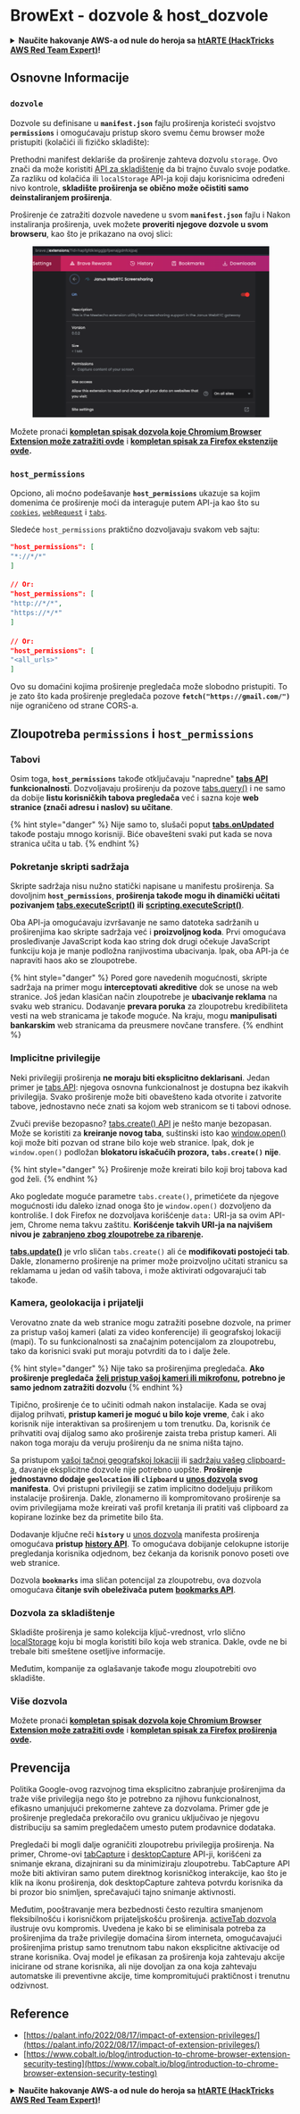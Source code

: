 # BrowExt - dozvole & host\_dozvole

<details>

<summary><strong>Naučite hakovanje AWS-a od nule do heroja sa</strong> <a href="https://training.hacktricks.xyz/courses/arte"><strong>htARTE (HackTricks AWS Red Team Expert)</strong></a><strong>!</strong></summary>

Drugi načini podrške HackTricks-u:

* Ako želite da vidite svoju **kompaniju reklamiranu na HackTricks-u** ili da **preuzmete HackTricks u PDF formatu** Proverite [**PLANOVE ZA PRIJAVU**](https://github.com/sponsors/carlospolop)!
* Nabavite [**zvanični PEASS & HackTricks swag**](https://peass.creator-spring.com)
* Otkrijte [**Porodicu PEASS**](https://opensea.io/collection/the-peass-family), našu kolekciju ekskluzivnih [**NFT-ova**](https://opensea.io/collection/the-peass-family)
* **Pridružite se** 💬 [**Discord grupi**](https://discord.gg/hRep4RUj7f) ili [**telegram grupi**](https://t.me/peass) ili nas **pratite** na **Twitteru** 🐦 [**@carlospolopm**](https://twitter.com/hacktricks\_live)**.**
* **Podelite svoje hakovanje trikove slanjem PR-ova na** [**HackTricks**](https://github.com/carlospolop/hacktricks) i [**HackTricks Cloud**](https://github.com/carlospolop/hacktricks-cloud) github repozitorijume.

</details>

## Osnovne Informacije

### **`dozvole`**

Dozvole su definisane u **`manifest.json`** fajlu proširenja koristeći svojstvo **`permissions`** i omogućavaju pristup skoro svemu čemu browser može pristupiti (kolačići ili fizičko skladište):

Prethodni manifest deklariše da proširenje zahteva dozvolu `storage`. Ovo znači da može koristiti [API za skladištenje](https://developer.mozilla.org/en-US/docs/Mozilla/Add-ons/WebExtensions/API/storage) da bi trajno čuvalo svoje podatke. Za razliku od kolačića ili `localStorage` API-ja koji daju korisnicima određeni nivo kontrole, **skladište proširenja se obično može očistiti samo deinstaliranjem proširenja**.

Proširenje će zatražiti dozvole navedene u svom **`manifest.json`** fajlu i Nakon instaliranja proširenja, uvek možete **proveriti njegove dozvole u svom browseru**, kao što je prikazano na ovoj slici:

<figure><img src="../../.gitbook/assets/image (15).png" alt=""><figcaption></figcaption></figure>

Možete pronaći [**kompletan spisak dozvola koje Chromium Browser Extension može zatražiti ovde**](https://developer.chrome.com/docs/extensions/develop/concepts/declare-permissions#permissions) i [**kompletan spisak za Firefox ekstenzije ovde**](https://developer.mozilla.org/en-US/docs/Mozilla/Add-ons/WebExtensions/manifest.json/permissions#api\_permissions)**.**

### `host_permissions`

Opciono, ali moćno podešavanje **`host_permissions`** ukazuje sa kojim domenima će proširenje moći da interaguje putem API-ja kao što su [`cookies`](https://developer.mozilla.org/en-US/docs/Mozilla/Add-ons/WebExtensions/API/cookies), [`webRequest`](https://developer.mozilla.org/en-US/docs/Mozilla/Add-ons/WebExtensions/API/webRequest) i [`tabs`](https://developer.mozilla.org/en-US/docs/Mozilla/Add-ons/WebExtensions/API/tabs).

Sledeće `host_permissions` praktično dozvoljavaju svakom veb sajtu:
```json
"host_permissions": [
"*://*/*"
]

// Or:
"host_permissions": [
"http://*/*",
"https://*/*"
]

// Or:
"host_permissions": [
"<all_urls>"
]
```
Ovo su domaćini kojima proširenje pregledača može slobodno pristupiti. To je zato što kada proširenje pregledača pozove **`fetch("https://gmail.com/")`** nije ograničeno od strane CORS-a.

## Zloupotreba `permissions` i `host_permissions`

### Tabovi

Osim toga, **`host_permissions`** takođe otključavaju "napredne" [**tabs API**](https://developer.mozilla.org/en-US/docs/Mozilla/Add-ons/WebExtensions/API/tabs) **funkcionalnosti**. Dozvoljavaju proširenju da pozove [tabs.query()](https://developer.mozilla.org/en-US/docs/Mozilla/Add-ons/WebExtensions/API/tabs/query) i ne samo da dobije **listu korisničkih tabova pregledača** već i sazna koje **web stranice (znači adresu i naslov) su učitane**.

{% hint style="danger" %}
Nije samo to, slušači poput [**tabs.onUpdated**](https://developer.mozilla.org/en-US/docs/Mozilla/Add-ons/WebExtensions/API/tabs/onUpdated) takođe postaju mnogo korisniji. Biće obavešteni svaki put kada se nova stranica učita u tab.
{% endhint %}

### Pokretanje skripti sadržaja <a href="#running-content-scripts" id="running-content-scripts"></a>

Skripte sadržaja nisu nužno statički napisane u manifestu proširenja. Sa dovoljnim **`host_permissions`**, **proširenja takođe mogu ih dinamički učitati pozivanjem** [**tabs.executeScript()**](https://developer.mozilla.org/en-US/docs/Mozilla/Add-ons/WebExtensions/API/tabs/executeScript) **ili** [**scripting.executeScript()**](https://developer.mozilla.org/en-US/docs/Mozilla/Add-ons/WebExtensions/API/scripting/executeScript).

Oba API-ja omogućavaju izvršavanje ne samo datoteka sadržanih u proširenjima kao skripte sadržaja već i **proizvoljnog koda**. Prvi omogućava prosleđivanje JavaScript koda kao string dok drugi očekuje JavaScript funkciju koja je manje podložna ranjivostima ubacivanja. Ipak, oba API-ja će napraviti haos ako se zloupotrebe.

{% hint style="danger" %}
Pored gore navedenih mogućnosti, skripte sadržaja na primer mogu **interceptovati akreditive** dok se unose na web stranice. Još jedan klasičan način zloupotrebe je **ubacivanje reklama** na svaku web stranicu. Dodavanje **prevara poruka** za zloupotrebu kredibiliteta vesti na web stranicama je takođe moguće. Na kraju, mogu **manipulisati bankarskim** web stranicama da preusmere novčane transfere.
{% endhint %}

### Implicitne privilegije <a href="#implicit-privileges" id="implicit-privileges"></a>

Neki privilegiji proširenja **ne moraju biti eksplicitno deklarisani**. Jedan primer je [tabs API](https://developer.mozilla.org/en-US/docs/Mozilla/Add-ons/WebExtensions/API/tabs): njegova osnovna funkcionalnost je dostupna bez ikakvih privilegija. Svako proširenje može biti obavešteno kada otvorite i zatvorite tabove, jednostavno neće znati sa kojom web stranicom se ti tabovi odnose.

Zvuči previše bezopasno? [tabs.create() API](https://developer.mozilla.org/en-US/docs/Mozilla/Add-ons/WebExtensions/API/tabs/create) je nešto manje bezopasan. Može se koristiti za **kreiranje novog taba**, suštinski isto kao [window.open()](https://developer.mozilla.org/en-US/docs/Web/API/Window/open) koji može biti pozvan od strane bilo koje web stranice. Ipak, dok je `window.open()` podložan **blokatoru iskačućih prozora, `tabs.create()` nije**.

{% hint style="danger" %}
Proširenje može kreirati bilo koji broj tabova kad god želi.
{% endhint %}

Ako pogledate moguće parametre `tabs.create()`, primetićete da njegove mogućnosti idu daleko iznad onoga što je `window.open()` dozvoljeno da kontroliše. I dok Firefox ne dozvoljava korišćenje `data:` URI-ja sa ovim API-jem, Chrome nema takvu zaštitu. **Korišćenje takvih URI-ja na najvišem nivou je** [**zabranjeno zbog zloupotrebe za ribarenje**](https://bugzilla.mozilla.org/show\_bug.cgi?id=1331351)**.**

[**tabs.update()**](https://developer.mozilla.org/en-US/docs/Mozilla/Add-ons/WebExtensions/API/tabs/update) je vrlo sličan `tabs.create()` ali će **modifikovati postojeći tab**. Dakle, zlonamerno proširenje na primer može proizvoljno učitati stranicu sa reklamama u jedan od vaših tabova, i može aktivirati odgovarajući tab takođe.

### Kamera, geolokacija i prijatelji <a href="#webcam-geolocation-and-friends" id="webcam-geolocation-and-friends"></a>

Verovatno znate da web stranice mogu zatražiti posebne dozvole, na primer za pristup vašoj kameri (alati za video konferencije) ili geografskoj lokaciji (mapi). To su funkcionalnosti sa značajnim potencijalom za zloupotrebu, tako da korisnici svaki put moraju potvrditi da to i dalje žele.

{% hint style="danger" %}
Nije tako sa proširenjima pregledača. **Ako proširenje pregledača** [**želi pristup vašoj kameri ili mikrofonu**](https://developer.mozilla.org/en-US/docs/Web/API/MediaDevices/getUserMedia)**, potrebno je samo jednom zatražiti dozvolu**
{% endhint %}

Tipično, proširenje će to učiniti odmah nakon instalacije. Kada se ovaj dijalog prihvati, **pristup kameri je moguć u bilo koje vreme**, čak i ako korisnik nije interaktivan sa proširenjem u tom trenutku. Da, korisnik će prihvatiti ovaj dijalog samo ako proširenje zaista treba pristup kameri. Ali nakon toga moraju da veruju proširenju da ne snima ništa tajno.

Sa pristupom [vašoj tačnoj geografskoj lokaciji](https://developer.mozilla.org/en-US/docs/Web/API/Geolocation) ili [sadržaju vašeg clipboard-a](https://developer.mozilla.org/en-US/docs/Web/API/Clipboard\_API), davanje eksplicitne dozvole nije potrebno uopšte. **Proširenje jednostavno dodaje `geolocation` ili `clipboard` u** [**unos dozvola**](https://developer.mozilla.org/en-US/docs/Mozilla/Add-ons/WebExtensions/manifest.json/permissions) **svog manifesta**. Ovi pristupni privilegiji se zatim implicitno dodeljuju prilikom instalacije proširenja. Dakle, zlonamerno ili kompromitovano proširenje sa ovim privilegijama može kreirati vaš profil kretanja ili pratiti vaš clipboard za kopirane lozinke bez da primetite bilo šta.

Dodavanje ključne reči **`history`** u [unos dozvola](https://developer.mozilla.org/en-US/docs/Mozilla/Add-ons/WebExtensions/manifest.json/permissions) manifesta proširenja omogućava **pristup** [**history API**](https://developer.mozilla.org/en-US/docs/Mozilla/Add-ons/WebExtensions/API/history). To omogućava dobijanje celokupne istorije pregledanja korisnika odjednom, bez čekanja da korisnik ponovo poseti ove web stranice.

Dozvola **`bookmarks`** ima sličan potencijal za zloupotrebu, ova dozvola omogućava **čitanje svih obeleživača putem** [**bookmarks API**](https://developer.mozilla.org/en-US/docs/Mozilla/Add-ons/WebExtensions/API/bookmarks).

### Dozvola za skladištenje <a href="#the-storage-permission" id="the-storage-permission"></a>

Skladište proširenja je samo kolekcija ključ-vrednost, vrlo slično [localStorage](https://developer.mozilla.org/en-US/docs/Web/API/Window/localStorage) koju bi mogla koristiti bilo koja web stranica. Dakle, ovde ne bi trebale biti smeštene osetljive informacije.

Međutim, kompanije za oglašavanje takođe mogu zloupotrebiti ovo skladište.

### Više dozvola

Možete pronaći [**kompletan spisak dozvola koje Chromium Browser Extension može zatražiti ovde**](https://developer.chrome.com/docs/extensions/develop/concepts/declare-permissions#permissions) i [**kompletan spisak za Firefox proširenja ovde**](https://developer.mozilla.org/en-US/docs/Mozilla/Add-ons/WebExtensions/manifest.json/permissions#api\_permissions)**.**

## Prevencija <a href="#why-not-restrict-extension-privileges" id="why-not-restrict-extension-privileges"></a>

Politika Google-ovog razvojnog tima eksplicitno zabranjuje proširenjima da traže više privilegija nego što je potrebno za njihovu funkcionalnost, efikasno umanjujući prekomerne zahteve za dozvolama. Primer gde je proširenje pregledača prekoračilo ovu granicu uključivao je njegovu distribuciju sa samim pregledačem umesto putem prodavnice dodataka.

Pregledači bi mogli dalje ograničiti zloupotrebu privilegija proširenja. Na primer, Chrome-ovi [tabCapture](https://developer.chrome.com/docs/extensions/reference/tabCapture/) i [desktopCapture](https://developer.chrome.com/docs/extensions/reference/desktopCapture/) API-ji, korišćeni za snimanje ekrana, dizajnirani su da minimiziraju zloupotrebu. TabCapture API može biti aktiviran samo putem direktnog korisničkog interakcije, kao što je klik na ikonu proširenja, dok desktopCapture zahteva potvrdu korisnika da bi prozor bio snimljen, sprečavajući tajno snimanje aktivnosti.

Međutim, pooštravanje mera bezbednosti često rezultira smanjenom fleksibilnošću i korisničkom prijateljskošću proširenja. [activeTab dozvola](https://developer.mozilla.org/en-US/docs/Mozilla/Add-ons/WebExtensions/manifest.json/permissions#activetab\_permission) ilustruje ovu kompromis. Uvedena je kako bi se eliminisala potreba za proširenjima da traže privilegije domaćina širom interneta, omogućavajući proširenjima pristup samo trenutnom tabu nakon eksplicitne aktivacije od strane korisnika. Ovaj model je efikasan za proširenja koja zahtevaju akcije inicirane od strane korisnika, ali nije dovoljan za ona koja zahtevaju automatske ili preventivne akcije, time kompromitujući praktičnost i trenutnu odzivnost.
## **Reference**

* [https://palant.info/2022/08/17/impact-of-extension-privileges/](https://palant.info/2022/08/17/impact-of-extension-privileges/)
* [https://www.cobalt.io/blog/introduction-to-chrome-browser-extension-security-testing](https://www.cobalt.io/blog/introduction-to-chrome-browser-extension-security-testing)

<details>

<summary><strong>Naučite hakovanje AWS-a od nule do heroja sa</strong> <a href="https://training.hacktricks.xyz/courses/arte"><strong>htARTE (HackTricks AWS Red Team Expert)</strong></a><strong>!</strong></summary>

Drugi načini podrške HackTricks-u:

* Ako želite da vidite svoju **kompaniju reklamiranu na HackTricks-u** ili da **preuzmete HackTricks u PDF formatu** proverite [**PLANOVE ZA PRIJAVU**](https://github.com/sponsors/carlospolop)!
* Nabavite [**zvanični PEASS & HackTricks swag**](https://peass.creator-spring.com)
* Otkrijte [**The PEASS Family**](https://opensea.io/collection/the-peass-family), našu kolekciju ekskluzivnih [**NFT-ova**](https://opensea.io/collection/the-peass-family)
* **Pridružite se** 💬 [**Discord grupi**](https://discord.gg/hRep4RUj7f) ili [**telegram grupi**](https://t.me/peass) ili nas **pratite** na **Twitteru** 🐦 [**@carlospolopm**](https://twitter.com/hacktricks\_live)**.**
* **Podelite svoje hakovanje trikove slanjem PR-ova na** [**HackTricks**](https://github.com/carlospolop/hacktricks) i [**HackTricks Cloud**](https://github.com/carlospolop/hacktricks-cloud) github repozitorijume.

</details>
